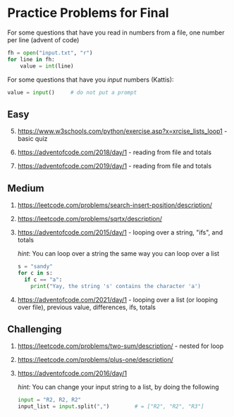 # Practice Problems for Final

For some questions that have you read in numbers from a file, one number per line (advent of code)

```python
fh = open("input.txt", "r")
for line in fh:
    value = int(line)
```

For some questions that have you *input* numbers (Kattis):

```python
value = input()		# do not put a prompt
```



## Easy

5. https://www.w3schools.com/python/exercise.asp?x=xrcise_lists_loop1 - basic quiz

8. https://adventofcode.com/2018/day/1 - reading from file and totals

9. https://adventofcode.com/2019/day/1 - reading from file and totals

   

    

## Medium

1. https://leetcode.com/problems/search-insert-position/description/

2. https://leetcode.com/problems/sqrtx/description/

3. https://adventofcode.com/2015/day/1 - looping over a string, "ifs", and totals

   *hint*: You can loop over a string the same way you can loop over a list

   ```python
   s = "sandy"
   for c in s:
     if c == "a":
       print("Yay, the string 's' contains the character 'a')
   ```

4. https://adventofcode.com/2021/day/1 - looping over a list (or looping over file), previous value, differences, ifs, totals



## Challenging

1) https://leetcode.com/problems/two-sum/description/ - nested for loop

2) https://leetcode.com/problems/plus-one/description/

3) https://adventofcode.com/2016/day/1

   *hint:* You can change your input string to a list, by doing the following

   ```python 
   input = "R2, R2, R2"
   input_list = input.split(",")		# = ["R2", "R2", "R3"]
   ```

   